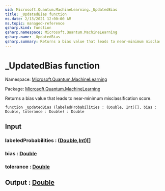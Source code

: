 ```yaml
---
uid: Microsoft.Quantum.MachineLearning._UpdatedBias
title: _UpdatedBias function
ms.date: 2/13/2021 12:00:00 AM
ms.topic: managed-reference
qsharp.kind: function
qsharp.namespace: Microsoft.Quantum.MachineLearning
qsharp.name: _UpdatedBias
qsharp.summary: Returns a bias value that leads to near-minimum misclassification score.
---
```


# _UpdatedBias function

Namespace: [Microsoft.Quantum.MachineLearning](xref:Microsoft.Quantum.MachineLearning)

Package: [Microsoft.Quantum.MachineLearning](https://nuget.org/packages/Microsoft.Quantum.MachineLearning)


Returns a bias value that leads to near-minimum misclassification score.

```qsharp
function _UpdatedBias (labeledProbabilities : (Double, Int)[], bias : Double, tolerance : Double) : Double
```


## Input

### labeledProbabilities : ([Double](xref:microsoft.quantum.lang-ref.double),[Int](xref:microsoft.quantum.lang-ref.int))[]




### bias : [Double](xref:microsoft.quantum.lang-ref.double)




### tolerance : [Double](xref:microsoft.quantum.lang-ref.double)





## Output : [Double](xref:microsoft.quantum.lang-ref.double)

